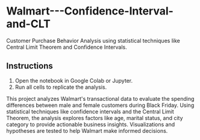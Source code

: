 # Walmart---Confidence-Interval-and-CLT
Customer Purchase Behavior Analysis using statistical techniques like Central Limit Theorem and Confidence Intervals.
## Instructions
1. Open the notebook in Google Colab or Jupyter.
2. Run all cells to replicate the analysis.
   
This project analyzes Walmart's transactional data to evaluate the spending differences between male and female customers during Black Friday. Using statistical techniques like confidence intervals and the Central Limit Theorem, the analysis explores factors like age, marital status, and city category to provide actionable business insights. Visualizations and hypotheses are tested to help Walmart make informed decisions.
